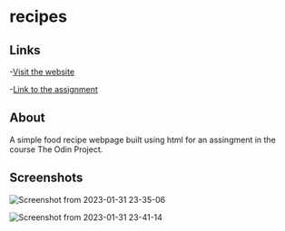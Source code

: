 # recipes
## Links
-[Visit the website](https://xadhithiyan.github.io/recipes/)

-[Link to the assignment](https://www.theodinproject.com/lessons/foundations-recipes)

## About
A simple food recipe webpage built using html for an assingment in the course The Odin Project.

## Screenshots
![Screenshot from 2023-01-31 23-35-06](https://user-images.githubusercontent.com/113228161/215846353-7b6dd6d5-84e5-4f5c-bb54-f78a94a7b733.png)

![Screenshot from 2023-01-31 23-41-14](https://user-images.githubusercontent.com/113228161/215847268-60bc28fd-d93b-4910-97a5-a491b7f1f170.png)
